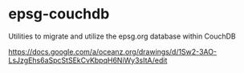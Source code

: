 epsg-couchdb
============

Utilities to migrate and utilize the epsg.org database within CouchDB

https://docs.google.com/a/oceanz.org/drawings/d/1Sw2-3AO-LsJzgEhs6aSpcStSEkCvKbpqH6NiWy3sItA/edit
